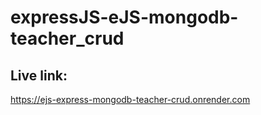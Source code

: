 # expressJS-eJS-mongodb-teacher_crud

## Live link:
https://ejs-express-mongodb-teacher-crud.onrender.com

